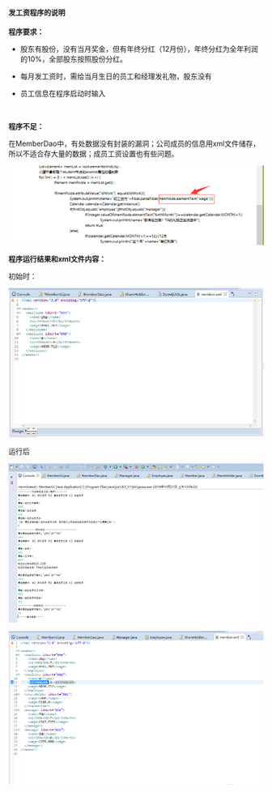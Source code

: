 #### 发工资程序的说明

**程序要求：**

* 股东有股份，没有当月奖金，但有年终分红（12月份），年终分红为全年利润的10%，全部股东按照股份分红。

* 每月发工资时，需给当月生日的员工和经理发礼物，股东没有

* 员工信息在程序启动时输入

  ​

**程序不足：**

在MemberDao中，有处数据没有封装的漏洞；公司成员的信息用xml文件储存，所以不适合存大量的数据；成员工资设置也有些问题。

![error.png](https://github.com/KatherineCaiting/JAVA_SchoolWork/blob/master/%E7%AC%AC%E5%9B%9B%E6%AC%A1java%E4%BD%9C%E4%B8%9A/images/error.png?raw=true)



**程序运行结果和xml文件内容：**

初始时：

![ini.png](https://github.com/KatherineCaiting/JAVA_SchoolWork/blob/master/%E7%AC%AC%E5%9B%9B%E6%AC%A1java%E4%BD%9C%E4%B8%9A/images/ini.png?raw=true)

运行后

![test.png](https://github.com/KatherineCaiting/JAVA_SchoolWork/blob/master/%E7%AC%AC%E5%9B%9B%E6%AC%A1java%E4%BD%9C%E4%B8%9A/images/test.png?raw=true)

![xml.png](https://github.com/KatherineCaiting/JAVA_SchoolWork/blob/master/%E7%AC%AC%E5%9B%9B%E6%AC%A1java%E4%BD%9C%E4%B8%9A/images/xml.png?raw=true)



